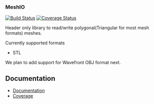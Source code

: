 ### MeshIO
[![Build Status](https://travis-ci.com/9prady9/MeshIO.svg?branch=master)](https://travis-ci.com/9prady9/MeshIO)
[![Coverage Status](https://coveralls.io/repos/9prady9/MeshIO/badge.svg)](https://coveralls.io/r/9prady9/MeshIO)

Header only library to read/write polygonal(Triangular for most mesh formats) meshes.

Currently supported formats
* STL

We plan to add support for Wavefront OBJ format next.

## Documentation

* [Documentation]
* [Coverage]

[Documentation]: https://9prady9.github.io/MeshIO/
[Coverage]: https://9prady9.github.io/MeshIO/coverage
